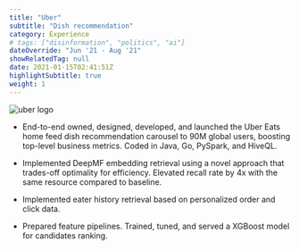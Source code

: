 ```yaml
---
title: "Uber"
subtitle: "Dish recommendation"
category: Experience
# tags: ["disinformation", "politics", "ai"]
dateOverride: "Jun '21 - Aug '21"
showRelatedTag: null
date: 2021-01-15T02:41:51Z
highlightSubtitle: true
weight: 1
---
```


![uber logo](https://logos-world.net/wp-content/uploads/2020/11/Uber-Eats-Logo.png)

* End-to-end owned, designed, developed, and launched the Uber Eats home feed dish recommendation carousel to 90M global users, boosting top-level business metrics. Coded in Java, Go, PySpark, and HiveQL.

* Implemented DeepMF embedding retrieval using a novel approach that trades-off optimality for efficiency. Elevated recall rate by 4x with the same resource compared to baseline.

* Implemented eater history retrieval based on personalized order and click data.

* Prepared feature pipelines. Trained, tuned, and served a XGBoost model for candidates ranking.